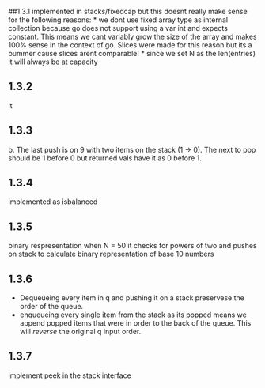 ##1.3.1 
implemented in stacks/fixedcap but this doesnt really make sense for the following reasons:
    * we dont use fixed array type as internal collection because go does not support using a var int and expects constant. This means we cant variably grow the size of the array and makes 100% sense in the context of go. Slices were made for this reason but its a bummer cause slices arent comparable!
    * since we set N as the len(entries) it will always be at capacity
## 1.3.2
it
## 1.3.3
b. The last push is on 9 with two items on the stack (1 -> 0). The next to pop should be 1 before 0 but returned vals have it as 0 before 1.
## 1.3.4
implemented as isbalanced
## 1.3.5
binary respresentation when N = 50
it checks for powers of two and pushes on stack to calculate binary representation of base 10 numbers
## 1.3.6
* Dequeueing every item in q and pushing it on a stack preservese the order of the queue.
* enqueueing every single item from the stack as its popped means we append popped items that were in order to the back of the queue. This will *reverse* the original q input order. 
## 1.3.7
implement peek in the stack interface


